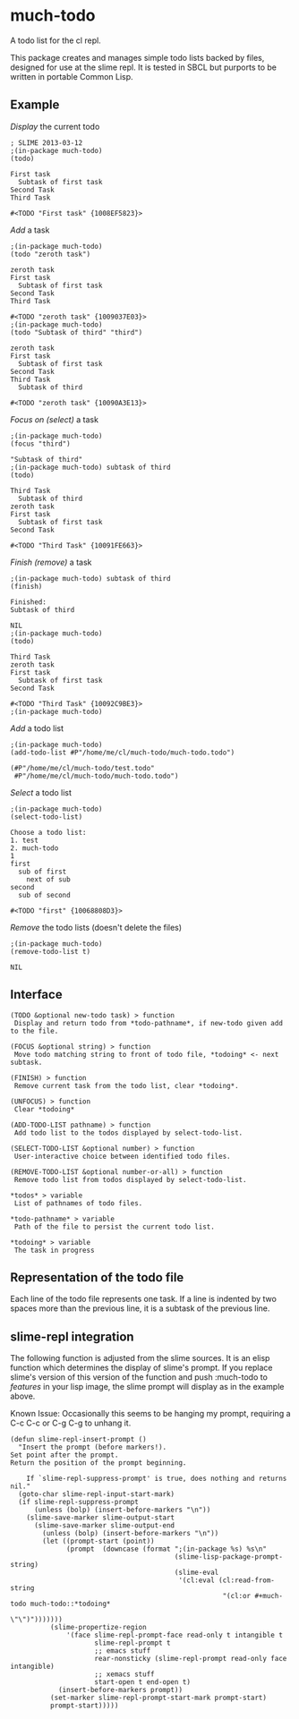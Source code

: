 much-todo
=========

A todo list for the cl repl.

This package creates and manages simple todo lists backed by files,
 designed for use at the slime repl. It is tested in SBCL but purports
to be written in portable Common Lisp.

Example
-------

_Display_ the current todo

    ; SLIME 2013-03-12
    ;(in-package much-todo) 
    (todo)

    First task
      Subtask of first task
    Second Task
    Third Task

    #<TODO "First task" {1008EF5823}>

_Add_ a task
    
    ;(in-package much-todo) 
    (todo "zeroth task")

    zeroth task
    First task
      Subtask of first task
    Second Task
    Third Task

    #<TODO "zeroth task" {1009037E03}>    
    ;(in-package much-todo) 
    (todo "Subtask of third" "third")

    zeroth task
    First task
      Subtask of first task
    Second Task
    Third Task
      Subtask of third

    #<TODO "zeroth task" {10090A3E13}>

_Focus on (select)_ a task
    
    ;(in-package much-todo) 
    (focus "third")

    "Subtask of third"
    ;(in-package much-todo) subtask of third
    (todo)

    Third Task
      Subtask of third
    zeroth task
    First task
      Subtask of first task
    Second Task

    #<TODO "Third Task" {10091FE663}>

_Finish (remove)_ a task

    ;(in-package much-todo) subtask of third
    (finish)

    Finished:
    Subtask of third

    NIL
    ;(in-package much-todo) 
    (todo)

    Third Task
    zeroth task
    First task
      Subtask of first task
    Second Task

    #<TODO "Third Task" {10092C9BE3}>
    ;(in-package much-todo) 
    
_Add_ a todo list

    ;(in-package much-todo) 
    (add-todo-list #P"/home/me/cl/much-todo/much-todo.todo")

    (#P"/home/me/cl/much-todo/test.todo"
     #P"/home/me/cl/much-todo/much-todo.todo")

_Select_ a todo list

    ;(in-package much-todo) 
    (select-todo-list)

    Choose a todo list:
    1. test
    2. much-todo
    1
    first
      sub of first
        next of sub
    second
      sub of second

    #<TODO "first" {10068808D3}>

_Remove_ the todo lists (doesn't delete the files)

    ;(in-package much-todo) 
    (remove-todo-list t)

    NIL

Interface
---------

    (TODO &optional new-todo task) > function
     Display and return todo from *todo-pathname*, if new-todo given add to the file.
    
    (FOCUS &optional string) > function
     Move todo matching string to front of todo file, *todoing* <- next subtask.
    
    (FINISH) > function
     Remove current task from the todo list, clear *todoing*.
    
    (UNFOCUS) > function
     Clear *todoing*
    
    (ADD-TODO-LIST pathname) > function
     Add todo list to the todos displayed by select-todo-list.
    
    (SELECT-TODO-LIST &optional number) > function
     User-interactive choice between identified todo files.

    (REMOVE-TODO-LIST &optional number-or-all) > function
     Remove todo list from todos displayed by select-todo-list.
    
    *todos* > variable
     List of pathnames of todo files.
    
    *todo-pathname* > variable
     Path of the file to persist the current todo list.
    
    *todoing* > variable
     The task in progress
    
Representation of the todo file
-------------------------------

Each line of the todo file represents one task. If a line is indented by two
spaces more than the previous line, it is a subtask of the previous line.

slime-repl integration
----------------------

The following function is adjusted from the slime sources. It is an elisp
function which determines the display of slime's prompt. If you replace slime's
version of this version of the function and push :much-todo to *features* in 
your lisp image, the slime prompt will display as in the example above.

Known Issue: Occasionally this seems to be hanging my prompt, requiring a
C-c C-c or C-g C-g to unhang it.

    (defun slime-repl-insert-prompt ()
      "Insert the prompt (before markers!).
    Set point after the prompt.
    Return the position of the prompt beginning.
        
        If `slime-repl-suppress-prompt' is true, does nothing and returns nil."
      (goto-char slime-repl-input-start-mark)
      (if slime-repl-suppress-prompt
          (unless (bolp) (insert-before-markers "\n"))
        (slime-save-marker slime-output-start
          (slime-save-marker slime-output-end
            (unless (bolp) (insert-before-markers "\n"))
            (let ((prompt-start (point))
                  (prompt  (downcase (format ";(in-package %s) %s\n"
                                             (slime-lisp-package-prompt-string)
                                             (slime-eval
                                              '(cl:eval (cl:read-from-string
                                                         "(cl:or #+much-todo much-todo::*todoing*
                                                                   \"\")")))))))
              (slime-propertize-region
                  '(face slime-repl-prompt-face read-only t intangible t
                         slime-repl-prompt t
                         ;; emacs stuff
                         rear-nonsticky (slime-repl-prompt read-only face intangible)
                         ;; xemacs stuff
                         start-open t end-open t)
                (insert-before-markers prompt))
              (set-marker slime-repl-prompt-start-mark prompt-start)
              prompt-start)))))
